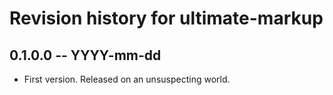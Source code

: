 # Revision history for ultimate-markup

## 0.1.0.0 -- YYYY-mm-dd

* First version. Released on an unsuspecting world.

